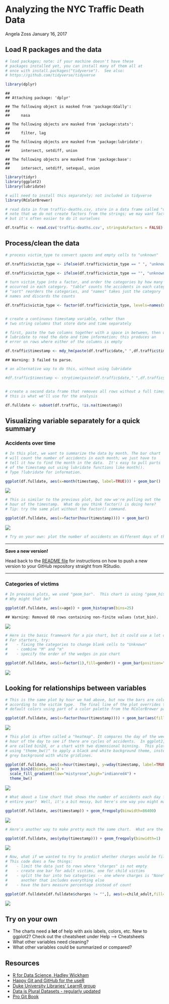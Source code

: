 Analyzing the NYC Traffic Death Data
================
Angela Zoss
January 16, 2017

Load R packages and the data
----------------------------

``` r
# load packages; note: if your machine doesn't have these 
# packages installed yet, you can install many of them all at
# once with install.packages("tidyverse").  See also:
# https://github.com/tidyverse/tidyverse

library(dplyr)
```

    ## 
    ## Attaching package: 'dplyr'

    ## The following object is masked from 'package:GGally':
    ## 
    ##     nasa

    ## The following objects are masked from 'package:stats':
    ## 
    ##     filter, lag

    ## The following objects are masked from 'package:lubridate':
    ## 
    ##     intersect, setdiff, union

    ## The following objects are masked from 'package:base':
    ## 
    ##     intersect, setdiff, setequal, union

``` r
library(tidyr)
library(ggplot2)
library(lubridate)

# will need to install this separately; not included in tidyverse
library(RColorBrewer)

# read data in from traffic-deaths.csv, store in a data frame called "df.traffic"
# note that we do not create factors from the strings; we may want factors later,
# but it's often easier to do it ourselves

df.traffic <- read.csv('traffic-deaths.csv', stringsAsFactors = FALSE)
```

Process/clean the data
----------------------

``` r
# process victim_type to convert spaces and empty cells to "unknown"

df.traffic$victim_type <- ifelse(df.traffic$victim_type == " ", "unknown", df.traffic$victim_type)

df.traffic$victim_type <- ifelse(df.traffic$victim_type == "", "unknown", df.traffic$victim_type)

# turn victim_type into a factor, and order the categories by how many accidents
# occurred in each category. "table" counts the accidents in each category,
# "sort" reorders the categories, and "names" takes just the category
# names and discards the counts

df.traffic$victim_type <- factor(df.traffic$victim_type, levels=names(sort(table(df.traffic$victim_type))))


# create a continuous timestamp variable, rather than 
# two string columns that store date and time separately

# first, paste the two columns together with a space in between, then use 
# lubridate to read the date and time information; this produces an
# error on rows where either of the columns is empty

df.traffic$timestamp <- mdy_hm(paste(df.traffic$date," ",df.traffic$time), tz="America/New_York")
```

    ## Warning: 3 failed to parse.

``` r
# an alternative way to do this, without using lubridate

#df.traffic$timestamp <- strptime(paste(df.traffic$date," ",df.traffic$time), "%m/%d/%Y %I:%M %p", tz="America/New_York")


# create a second data frame that removes all rows without a full timestamp;
# this is what we'll use for the analysis

df.fulldate <- subset(df.traffic, !is.na(timestamp))
```

Visualizing variable separately for a quick summary
---------------------------------------------------

### Accidents over time

``` r
# In this plot, we want to summarize the data by month. The bar chart
# will count the number of accidents in each month; we just have to
# tell it how to find the month in the data.  It's easy to pull parts 
# of the timestamp out using lubridate functions like month(). 
# Type ?lubridate for information.

ggplot(df.fulldate, aes(x=month(timestamp, label=TRUE))) + geom_bar()
```

![](traffic-death-analysis_files/figure-markdown_github/accidents_by_month-1.png)

``` r
# This is similar to the previous plot, but now we're pulling out the
# hour of the timestamp.  What do you think factor() is doing here?
# Tip: try the same plot without the factor() command.

ggplot(df.fulldate, aes(x=factor(hour(timestamp)))) + geom_bar()
```

![](traffic-death-analysis_files/figure-markdown_github/accidents_by_hour-1.png)

``` r
# Try on your own: plot the number of accidents on different days of the week.
```

------------------------------------------------------------------------

**Save a new version!**

Head back to the [README file](https://github.com/dukevis/mean-streets) for instructions on how to push a new version to your GitHub repository straight from RStudio.

------------------------------------------------------------------------

### Categories of victims

``` r
# In previous plots, we used "geom_bar".  This chart is using "geom_histogram".
# Why might that be?

ggplot(df.fulldate, aes(x=age)) + geom_histogram(bins=25)
```

    ## Warning: Removed 60 rows containing non-finite values (stat_bin).

![](traffic-death-analysis_files/figure-markdown_github/age_distribution-1.png)

``` r
# Here is the basic framework for a pie chart, but it could use a lot of help!  
# For starters, try:
#    - fixing the categories to change blank cells to "Unknown"
#    - combine "M" and "m"
#    - specify the order of the wedges in pie chart

ggplot(df.fulldate, aes(x=factor(1),fill=gender)) + geom_bar(position="stack") + coord_polar(theta="y") 
```

![](traffic-death-analysis_files/figure-markdown_github/victims_by_gender-1.png)

Looking for relationships between variables
-------------------------------------------

``` r
# This is the same plot by hour we had above, but now the bars are colored
# according to the victim type.  The final line of the plot overrides the 
# default colors using part of a color palette from the RColorBrewer package.

ggplot(df.fulldate, aes(x=factor(hour(timestamp)))) + geom_bar(aes(fill=victim_type)) + scale_fill_manual(values=rev(brewer.pal(5,"Set2")))
```

![](traffic-death-analysis_files/figure-markdown_github/victims_by_hour-1.png)

``` r
# This plot is often called a "heatmap". It compares the day of the week to the 
# hour of the day to see if there are cycles of accidents.  In ggplot2, heatmaps
# are called bin2d, or a chart with two dimensional binning.  This plot also
# using "theme_bw()" to apply a black and white background theme, instead of the
# grey background with white gridlines.

ggplot(df.fulldate, aes(x=hour(timestamp), y=wday(timestamp, label=TRUE))) + 
  geom_bin2d(binwidth=1) + 
  scale_fill_gradient(low="mistyrose",high="indianred4") + 
  theme_bw()
```

![](traffic-death-analysis_files/figure-markdown_github/hour_by_dayofweek-1.png)

``` r
# What about a line chart that shows the number of accidents each day for the 
# entire year?  Well, it's a bit messy, but here's one way you might make that.

ggplot(df.fulldate, aes(timestamp)) + geom_freqpoly(binwidth=86400)
```

![](traffic-death-analysis_files/figure-markdown_github/accidents_by_day_a-1.png)

``` r
# Here's another way to make pretty much the same chart.  What are the differences?

ggplot(df.fulldate, aes(yday(timestamp))) + geom_freqpoly(binwidth=1)
```

![](traffic-death-analysis_files/figure-markdown_github/accidents_by_day_b-1.png)

``` r
# Now, what if we wanted to try to predict whether charges would be filed?
# This code does a few things:
#    - limit the data just to rows where "charges" is not empty
#    - create one bar for adult victims, one for child victims
#    - split the bar into two categories -- one where charges is "None", and 
#      another that includes everything else
#    - have the bars measure percentage instead of count

ggplot(df.fulldate[df.fulldate$charges != "",], aes(x=child_adult,fill=charges!="None")) + geom_bar(position="fill")
```

![](traffic-death-analysis_files/figure-markdown_github/charges_by_victim-1.png)

Try on your own
---------------

-   The charts need a **lot** of help with axis labels, colors, etc.
    New to ggplot2? Check out the cheatsheet under Help --&gt; Cheatsheets
-   What other variables need cleaning?
-   What other variables could be summarized or compared?

Resources
---------

-   [R for Data Science, Hadley Wickham](http://r4ds.had.co.nz/)
-   [Happy Git and GitHub for the useR](http://happygitwithr.com/)
-   [Duke University Libraries' LearnR group](https://github.com/dukevis/learnr/wiki)
-   [Data is Plural Datasets - regularly updated](https://docs.google.com/spreadsheets/d/1wZhPLMCHKJvwOkP4juclhjFgqIY8fQFMemwKL2c64vk/edit#gid=0)
-   [Pro Git Book](https://git-scm.com/book/en/v2)
